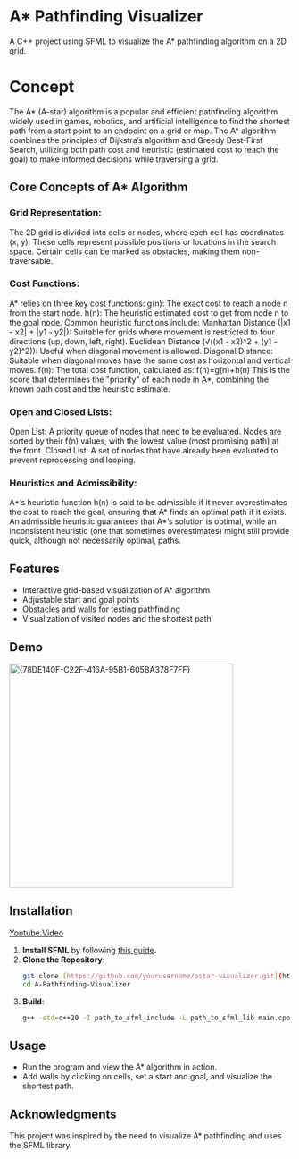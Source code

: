 # A* Pathfinding Visualizer

A C++ project using SFML to visualize the A* pathfinding algorithm on a 2D grid.

# Concept
The A* (A-star) algorithm is a popular and efficient pathfinding algorithm widely used in games, robotics, and artificial intelligence to find the shortest path from a start point to an endpoint on a grid or map. The A* algorithm combines the principles of Dijkstra’s algorithm and Greedy Best-First Search, utilizing both path cost and heuristic (estimated cost to reach the goal) to make informed decisions while traversing a grid.

## Core Concepts of A* Algorithm
### Grid Representation:

The 2D grid is divided into cells or nodes, where each cell has coordinates (x, y). These cells represent possible positions or locations in the search space.
Certain cells can be marked as obstacles, making them non-traversable.
### Cost Functions:

A* relies on three key cost functions:
g(n): The exact cost to reach a node n from the start node.
h(n): The heuristic estimated cost to get from node n to the goal node. Common heuristic functions include:
Manhattan Distance (|x1 - x2| + |y1 - y2|): Suitable for grids where movement is restricted to four directions (up, down, left, right).
Euclidean Distance (√((x1 - x2)^2 + (y1 - y2)^2)): Useful when diagonal movement is allowed.
Diagonal Distance: Suitable when diagonal moves have the same cost as horizontal and vertical moves.
f(n): The total cost function, calculated as:
f(n)=g(n)+h(n)
This is the score that determines the "priority" of each node in A*, combining the known path cost and the heuristic estimate.
### Open and Closed Lists:

Open List: A priority queue of nodes that need to be evaluated. Nodes are sorted by their f(n) values, with the lowest value (most promising path) at the front.
Closed List: A set of nodes that have already been evaluated to prevent reprocessing and looping.
### Heuristics and Admissibility:

A*’s heuristic function h(n) is said to be admissible if it never overestimates the cost to reach the goal, ensuring that A* finds an optimal path if it exists.
An admissible heuristic guarantees that A*’s solution is optimal, while an inconsistent heuristic (one that sometimes overestimates) might still provide quick, although not necessarily optimal, paths.



## Features
- Interactive grid-based visualization of A* algorithm
- Adjustable start and goal points
- Obstacles and walls for testing pathfinding
- Visualization of visited nodes and the shortest path

## Demo
<img width="401" alt="{78DE140F-C22F-416A-95B1-605BA378F7FF}" src="https://github.com/user-attachments/assets/b208dd0e-19b4-456d-8a5e-3d9c94a64cfd">


## Installation
[Youtube Video](https://youtu.be/rZE700aaT5I?si=u1IdfY_vDQfHFcPy)
1. **Install SFML** by following [this guide](https://www.sfml-dev.org/tutorials/).
2. **Clone the Repository**:
    ```bash
    git clone [https://github.com/yourusername/astar-visualizer.git](https://github.com/Hemanth18052002/A-Pathfinding-Visualizer.git)
    cd A-Pathfinding-Visualizer
    ```
3. **Build**:
    ```bash
    g++ -std=c++20 -I path_to_sfml_include -L path_to_sfml_lib main.cpp -o astar -lsfml-graphics -lsfml-window -lsfml-system
    ```

## Usage
- Run the program and view the A* algorithm in action.
- Add walls by clicking on cells, set a start and goal, and visualize the shortest path.

## Acknowledgments
This project was inspired by the need to visualize A* pathfinding and uses the SFML library.
